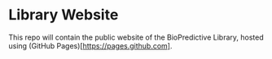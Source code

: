 # Library Website

This repo will contain the public website of the BioPredictive Library, hosted using (GitHub Pages)[https://pages.github.com]. 


